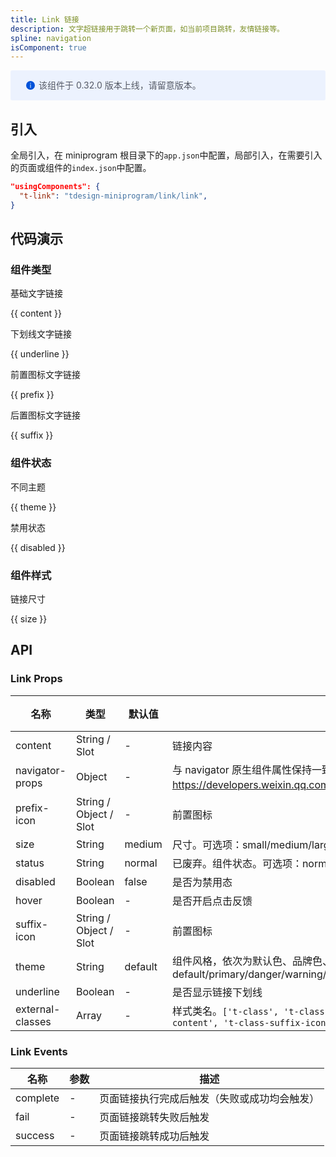 ```yaml
---
title: Link 链接
description: 文字超链接用于跳转一个新页面，如当前项目跳转，友情链接等。
spline: navigation
isComponent: true
---
```


<div style="background: #ecf2fe; display: flex; align-items: center; line-height: 20px; padding: 14px 24px; border-radius: 3px; color: #555a65">
  <svg fill="none" viewBox="0 0 16 16" width="16px" height="16px" style="margin-right: 5px">
    <path fill="#0052d9" d="M8 15A7 7 0 108 1a7 7 0 000 14zM7.4 4h1.2v1.2H7.4V4zm.1 2.5h1V12h-1V6.5z" fillOpacity="0.9"></path>
  </svg>
  该组件于 0.32.0 版本上线，请留意版本。
</div>

## 引入

全局引入，在 miniprogram 根目录下的`app.json`中配置，局部引入，在需要引入的页面或组件的`index.json`中配置。

```json
"usingComponents": {
  "t-link": "tdesign-miniprogram/link/link",
}
```

## 代码演示

### 组件类型

基础文字链接

{{ content }}

下划线文字链接

{{ underline }}

前置图标文字链接

{{ prefix }}

后置图标文字链接

{{ suffix }}

### 组件状态

不同主题

{{ theme }}

禁用状态

{{ disabled }}

### 组件样式

链接尺寸

{{ size }}

## API
### Link Props

名称 | 类型 | 默认值 | 说明 | 必传
-- | -- | -- | -- | --
content | String / Slot | - | 链接内容 | N
navigator-props | Object | - | 与 navigator 原生组件属性保持一致，具体使用参考：https://developers.weixin.qq.com/miniprogram/dev/component/navigator.html。 | N
prefix-icon | String / Object / Slot | - | 前置图标 | N
size | String | medium | 尺寸。可选项：small/medium/large。TS 类型：`SizeEnum` | N
status | String | normal | 已废弃。组件状态。可选项：normal/active/disabled | N
disabled | Boolean | false | 是否为禁用态 | N
hover | Boolean | - | 是否开启点击反馈 | N
suffix-icon | String / Object / Slot | - | 前置图标 | N
theme | String | default | 组件风格，依次为默认色、品牌色、危险色、警告色、成功色。可选项：default/primary/danger/warning/success | N
underline | Boolean | - | 是否显示链接下划线 | N
external-classes | Array | - | 样式类名。`['t-class', 't-class-hover', 't-class-prefix-icon', 't-class-content', 't-class-suffix-icon']` | N
### Link Events

名称 | 参数 | 描述
-- | -- | --
complete | \- | 页面链接执行完成后触发（失败或成功均会触发）
fail | \- | 页面链接跳转失败后触发
success | \- | 页面链接跳转成功后触发
